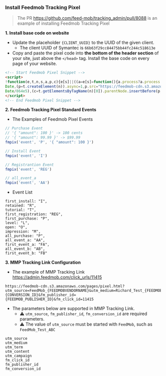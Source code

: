 ### Install Feedmob Tracking Pixel

> The PR https://github.com/feed-mob/tracking_admin/pull/8088 is an example of
> installing Feedmob Tracking Pixel

**1. Install base code on website**
- Update the placeholder `{CLIENT_UUID}` to the UUID of the given client.
    - The client UUID of Symantec is `66b63f29cc84475bb44fc244c518613e`
-  Copy and paste the pixel code into **the bottom of the header section** of
   your site, just above the `</head>` tag. Install the base code on every page
of your website.
```HTML
<!-- Start Feedmob Pixel Snippet -->
<script>
!function(e,t,n,s,a,p,c){e[s]||((a=e[s]=function(){a.process?a.process.apply(a,arguments):a.queue.push(arguments)}).queue=[],a.t=+new
Date,(p=t.createElement(n)).async=1,p.src="https://feedmob-cdn.s3.amazonaws.com/js/fmpixel.js?t="+864e5*Math.ceil(new
Date/864e5),(c=t.getElementsByTagName(n)[0]).parentNode.insertBefore(p,c))}(window,document,"script","fmpix"),fmpix("init","{CLIENT_UUID}"),fmpix("event","pageload");
</script>
<!-- End Feedmob Pixel Snippet -->
```

**2. Feedmob Tracking Pixel Standard Events**

- The Examples of Feedmob Pixel Events
```Javascript
// Purchase Event 
// '{ "amount": 100 }' -> 100 cents 
// '{ "amount": 99.99 }' -> $99.99 
fmpix('event', 'P', '{ "amount": 100 }')

// Install Event
fmpix('event', 'I')

// Registrantion Event
fmpix('event', 'REG')

// all_event_a
fmpix('event', 'AA')
```

- Event List
```
first_install: "I",
retained: "R",
tutorial: "T",
first_registration: "REG",
first_purchase: "P",
level: "L",
open: "O",
impression: "M",
all_purchase: "P",
all_event_a: "AA",
first_event_a: "FA",
all_event_b: "AB",
first_event_b: "FB"
```

**3. MMP Tracking Link Configuration**

- The example of MMP Tracking Link https://admin.feedmob.com/click_urls/11415
```
https://feedmob-cdn.s3.amazonaws.com/pages/pixel.html?utm_source=FeedMob_{FEEDMOBVENDORNAME}&utm_medium=Richard_Test_{FEEDMOBVENDORNAME}&utm_campaign=Richard_Test&fm_conversion_id={CONVERSION_ID}&fm_publisher_id={FEEDMOB_PUBLISHER_ID}&fm_click_id=11415
```

- The parameters below are supported in MMP Tracking Link.
   - :warning: `utm_source`, `fm_publisher_id`, `fm_conversion_id` are required parameters.
   - :warning: The value of `utm_source` must be started with `FeedMob`, such as `FeedMob_Test_ABC`
```
utm_source
utm_medium
utm_term
utm_content
utm_campaign
fm_click_id
fm_publisher_id
fm_conversion_id
```
